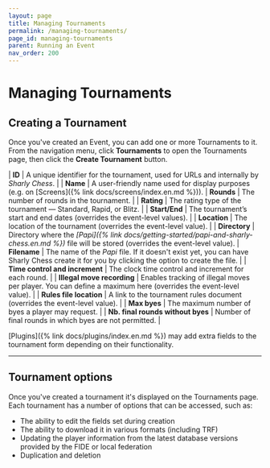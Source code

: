 ```yaml
---
layout: page
title: Managing Tournaments
permalink: /managing-tournaments/
page_id: managing-tournaments
parent: Running an Event
nav_order: 200
---
```


# Managing Tournaments

## Creating a Tournament

Once you've created an Event, you can add one or more Tournaments to it.
From the navigation menu, click **Tournaments** to open the Tournaments page, then click the **Create Tournament** button.

| **ID** | A unique identifier for the tournament, used for URLs and internally by _Sharly Chess_. |
| **Name** | A user-friendly name used for display purposes (e.g. on [Screens]({% link docs/screens/index.en.md %})).
| **Rounds** | The number of rounds in the tournament. |
| **Rating** | The rating type of the tournament — Standard, Rapid, or Blitz. |
| **Start/End** | The tournament’s start and end dates (overrides the event-level values). |
| **Location** | The location of the tournament (overrides the event-level value). |
| **Directory** | Directory where the _[Papi]({% link docs/getting-started/papi-and-sharly-chess.en.md %})_ file will be stored (overrides the event-level value).
| **Filename** | The name of the _Papi_ file. If it doesn't exist yet, you can have Sharly Chess create it for you by clicking the option to create the file. |
| **Time control and increment** | The clock time control and increment for each round. |
| **Illegal move recording** | Enables tracking of illegal moves per player. You can define a maximum here (overrides the event-level value). |
| **Rules file location** | A link to the tournament rules document (overrides the event-level value). |
| **Max byes** | The maximum number of byes a player may request. |
| **Nb. final rounds without byes** | Number of final rounds in which byes are not permitted. |

[Plugins]({% link docs/plugins/index.en.md %}) may add extra fields to the tournament form depending on their functionality.

---

## Tournament options

Once you've created a tournament it's displayed on the Tournaments page.  Each tournament has a number of options that can be accessed, such as:

- The ability to edit the fields set during creation
- The ability to download it in various formats (including TRF)
- Updating the player information from the latest database versions provided by the FIDE or local federation
- Duplication and deletion
